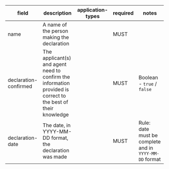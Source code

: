 | field | description | application-types | required | notes | 
| --- | --- | --- | --- | --- |
| name | A name of the person making the declaration |  | MUST | |
| declaration-confirmed | The applicant(s) and agent need to confirm the information provided is correct to the best of their knowledge | | MUST | Boolean - `true` / `false`
| declaration-date | The date, in YYYY-MM-DD format, the declaration was made | | MUST | Rule: date must be complete and in `YYYY-MM-DD` format |
